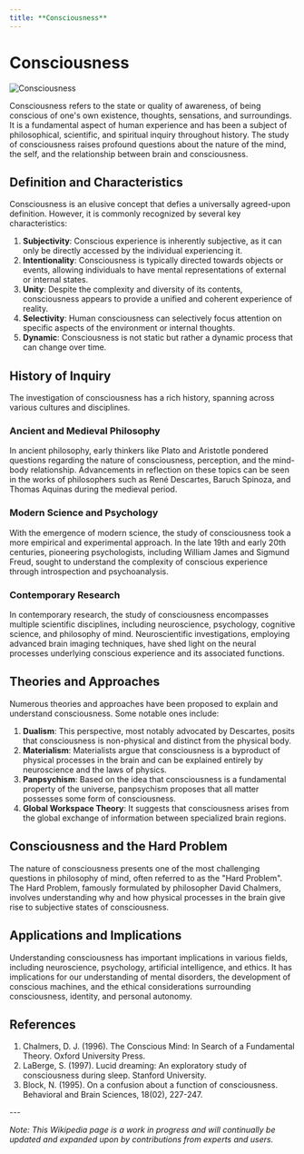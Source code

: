 ```yaml
---
title: **Consciousness**
---
```

# Consciousness

![Consciousness](https://upload.wikimedia.org/wikipedia/commons/8/8d/Consciousness_%28Expanded_Distribution%29.png)

Consciousness refers to the state or quality of awareness, of being conscious of one's own existence, thoughts, sensations, and surroundings. It is a fundamental aspect of human experience and has been a subject of philosophical, scientific, and spiritual inquiry throughout history. The study of consciousness raises profound questions about the nature of the mind, the self, and the relationship between brain and consciousness.

## Definition and Characteristics

Consciousness is an elusive concept that defies a universally agreed-upon definition. However, it is commonly recognized by several key characteristics:

1. **Subjectivity**: Conscious experience is inherently subjective, as it can only be directly accessed by the individual experiencing it.
2. **Intentionality**: Consciousness is typically directed towards objects or events, allowing individuals to have mental representations of external or internal states.
3. **Unity**: Despite the complexity and diversity of its contents, consciousness appears to provide a unified and coherent experience of reality.
4. **Selectivity**: Human consciousness can selectively focus attention on specific aspects of the environment or internal thoughts.
5. **Dynamic**: Consciousness is not static but rather a dynamic process that can change over time.

## History of Inquiry

The investigation of consciousness has a rich history, spanning across various cultures and disciplines.

### Ancient and Medieval Philosophy

In ancient philosophy, early thinkers like Plato and Aristotle pondered questions regarding the nature of consciousness, perception, and the mind-body relationship. Advancements in reflection on these topics can be seen in the works of philosophers such as René Descartes, Baruch Spinoza, and Thomas Aquinas during the medieval period.

### Modern Science and Psychology

With the emergence of modern science, the study of consciousness took a more empirical and experimental approach. In the late 19th and early 20th centuries, pioneering psychologists, including William James and Sigmund Freud, sought to understand the complexity of conscious experience through introspection and psychoanalysis.

### Contemporary Research

In contemporary research, the study of consciousness encompasses multiple scientific disciplines, including neuroscience, psychology, cognitive science, and philosophy of mind. Neuroscientific investigations, employing advanced brain imaging techniques, have shed light on the neural processes underlying conscious experience and its associated functions.

## Theories and Approaches

Numerous theories and approaches have been proposed to explain and understand consciousness. Some notable ones include:

1. **Dualism**: This perspective, most notably advocated by Descartes, posits that consciousness is non-physical and distinct from the physical body.
2. **Materialism**: Materialists argue that consciousness is a byproduct of physical processes in the brain and can be explained entirely by neuroscience and the laws of physics.
3. **Panpsychism**: Based on the idea that consciousness is a fundamental property of the universe, panpsychism proposes that all matter possesses some form of consciousness.
4. **Global Workspace Theory**: It suggests that consciousness arises from the global exchange of information between specialized brain regions.

## Consciousness and the Hard Problem

The nature of consciousness presents one of the most challenging questions in philosophy of mind, often referred to as the "Hard Problem". The Hard Problem, famously formulated by philosopher David Chalmers, involves understanding why and how physical processes in the brain give rise to subjective states of consciousness.

## Applications and Implications

Understanding consciousness has important implications in various fields, including neuroscience, psychology, artificial intelligence, and ethics. It has implications for our understanding of mental disorders, the development of conscious machines, and the ethical considerations surrounding consciousness, identity, and personal autonomy.

## References

1. Chalmers, D. J. (1996). The Conscious Mind: In Search of a Fundamental Theory. Oxford University Press.
2. LaBerge, S. (1997). Lucid dreaming: An exploratory study of consciousness during sleep. Stanford University.
3. Block, N. (1995). On a confusion about a function of consciousness. Behavioral and Brain Sciences, 18(02), 227-247.

\---

*Note: This Wikipedia page is a work in progress and will continually be updated and expanded upon by contributions from experts and users.*
